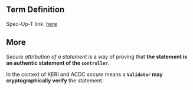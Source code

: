 ## Term Definition

Spec-Up-T link: <a href='https://weboftrust.github.io/WOT-terms/docs/glossary/secure-attribution'>here</a>

## More
_Secure attribution of a statement_ is a way of proving that **the statement is an authentic statement of the `controller`**. 

In the context of KERI and ACDC _secure_ means a **`Validator` may cryptographically verify** the statement.